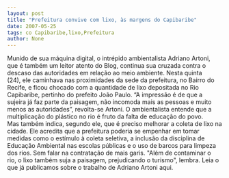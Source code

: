 ```yaml
---
layout: post
title: "Prefeitura convive com lixo, às margens do Capibaribe"
date: 2007-05-25
tags: co Capibaribe,lixo,Prefeitura
author: None
---
```

Munido de sua m&aacute;quina digital, o intr&eacute;pido ambientalista Adriano Artoni, que &eacute; tamb&eacute;m um leitor atento do Blog, continua sua cruzada contra o descaso das autoridades em rela&ccedil;&atilde;o ao meio ambiente.
Nesta&nbsp;quinta (24),&nbsp;ele caminhava&nbsp;nas proximidades da sede da prefeitura, no Bairro do Recife,&nbsp;e ficou chocado com a&nbsp;quantidade de lixo&nbsp;depositada no Rio Capibaribe, pertinho do prefeito&nbsp;Jo&atilde;o Paulo. 
&ldquo;A impress&atilde;o &eacute; de que a sujeira j&aacute; faz&nbsp;parte da paisagem, n&atilde;o incomoda mais as pessoas e muito menos as&nbsp;autoridades&rdquo;, revolta-se Artoni.
O ambientalista entende que a multiplica&ccedil;&atilde;o do pl&aacute;stico no rio &eacute;&nbsp;fruto da falta de educa&ccedil;&atilde;o do povo. Mas&nbsp;tamb&eacute;m indica, segundo ele, que &eacute; preciso&nbsp;melhorar&nbsp;a coleta de lixo na cidade.
Ele acredita que a&nbsp;prefeitura&nbsp;poderia se empenhar em tomar medidas como o est&iacute;mulo &agrave; coleta seletiva,&nbsp;a inclus&atilde;o da&nbsp;disciplina de Educa&ccedil;&atilde;o Ambiental nas escolas p&uacute;blicas&nbsp;e&nbsp;o uso de&nbsp;barcos para limpeza dos rios. Sem falar na contrata&ccedil;&atilde;o de&nbsp;mais garis.
&quot;Al&eacute;m de contaminar o rio,&nbsp;o lixo tamb&eacute;m suja&nbsp;a paisagem, prejudicando o turismo&quot;, lembra.
Leia o que j&aacute; publicamos sobre o trabalho de Adriano Artoni aqui. 